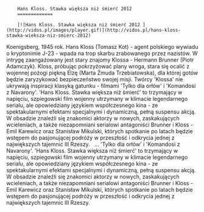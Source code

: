 
        Hans Kloss. Stawka większa niż śmierć 2012 
        =============
        
        [![Hans Kloss. Stawka większa niż śmierć 2012 ](http://vidos.pl/images/player.gif)](http://vidos.pl/hans-kloss-stawka-wieksza-niz-smierc-2012)
        
        
 Koenigsberg, 1945 rok. Hans Kloss (Tomasz Kot) - agent polskiego wywiadu o kryptonimie J-23 - wpada na trop skarbu zrabowanego przez nazistów. W intrygę zaangażowany jest stary znajomy Klossa - Hermann Brunner (Piotr Adamczyk). Kloss, próbując pokrzyżować plany wroga, stara się ocalić z wojennej pożogi piękną Elzę (Marta Żmuda Trzebiatowska), dla której gotów będzie zaryzykować bezpieczeństwo swojej misji. Twórcy 'Klossa' nie ukrywają inspiracji klasyką gatunku - filmami 'Tylko dla orłów' i 'Komandosi z Navarony'. 'Hans Kloss. Stawka większa niż śmierć' to trzymający w napięciu, szpiegowski film wojenny utrzymany w klimacie legendarnego serialu, ale opowiedziany językiem współczesnego kina - ze spektakularnymi efektami specjalnymi i dynamiczną, pełną suspensu akcją. W obsadzie znaleźli się znakomici aktorzy w nowych, zaskakujących wcieleniach, a także niezapomniani serialowi antagoniści Brunner i Kloss - Emil Karewicz oraz Stanisław Mikulski, których spotkanie po latach będzie wstępem do pasjonującej podróży w przeszłość i odkrycia jednej z największych tajemnic III Rzeszy.    ... 'Tylko dla orłów' i 'Komandosi z Navarony'. 'Hans Kloss. Stawka większa niż śmierć' to trzymający w napięciu, szpiegowski film wojenny utrzymany w klimacie legendarnego serialu, ale opowiedziany językiem współczesnego kina - ze spektakularnymi efektami specjalnymi i dynamiczną, pełną suspensu akcją. W obsadzie znaleźli się znakomici aktorzy w nowych, zaskakujących wcieleniach, a także niezapomniani serialowi antagoniści Brunner i Kloss - Emil Karewicz oraz Stanisław Mikulski, których spotkanie po latach będzie wstępem do pasjonującej podróży w przeszłość i odkrycia jednej z największych tajemnic III Rzeszy.  
    
